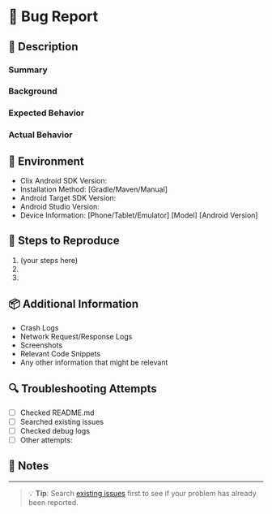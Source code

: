 <!--
 1. IF YOU DON'T FILL OUT THE FOLLOWING INFORMATION WE MAY CLOSE YOUR ISSUE WITHOUT INVESTIGATION
 2. SEARCH EXISTING ISSUES FOR AN ANSWER: https://github.com/clix-so/clix-android-sdk/issues
 3. See our Common Issues documentation: https://github.com/clix-so/clix-android-sdk/blob/main/README.md
 4. See our contributing guidelines: https://github.com/clix-so/clix-android-sdk/blob/main/CONTRIBUTING.md
-->

# 🐛 Bug Report

## 📝 Description
<!-- Please provide a detailed description of the issue -->

### Summary
<!-- A quick summary of the issue -->

### Background
<!-- Any relevant background information -->

### Expected Behavior
<!-- What you expected would happen -->

### Actual Behavior
<!-- What actually happens -->

## 🔧 Environment
<!-- Please fill out all the following information -->

- Clix Android SDK Version:
- Installation Method: [Gradle/Maven/Manual]
- Android Target SDK Version:
- Android Studio Version:
- Device Information: [Phone/Tablet/Emulator] [Model] [Android Version]

## 🚀 Steps to Reproduce
<!-- Step-by-step guide to reproduce the issue -->

1. (your steps here)
2.
3.

## 📦 Additional Information
<!-- Please attach any of the following if available -->

- Crash Logs
- Network Request/Response Logs
- Screenshots
- Relevant Code Snippets
- Any other information that might be relevant

## 🔍 Troubleshooting Attempts
<!-- Please check what you've already tried -->

- [ ] Checked README.md
- [ ] Searched existing issues
- [ ] Checked debug logs
- [ ] Other attempts:

## 📝 Notes
<!-- Any additional notes, observations, or thoughts about the issue -->

---

> 💡 **Tip**: Search [existing issues](https://github.com/clix-so/clix-android-sdk/issues) first to see if your problem has already been reported.


<!--
  SEARCH EXISTING ISSUES FOR AN ANSWER: https://github.com/clix-so/clix-android-sdk/issues
-->
